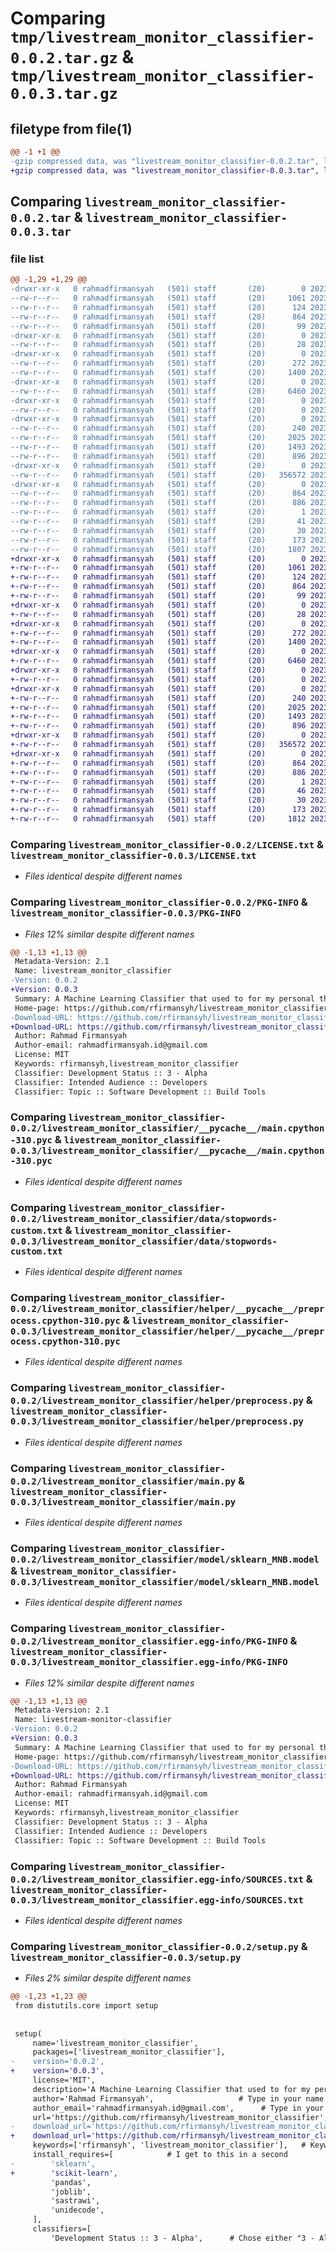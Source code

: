 # Comparing `tmp/livestream_monitor_classifier-0.0.2.tar.gz` & `tmp/livestream_monitor_classifier-0.0.3.tar.gz`

## filetype from file(1)

```diff
@@ -1 +1 @@
-gzip compressed data, was "livestream_monitor_classifier-0.0.2.tar", last modified: Fri May 26 20:54:19 2023, max compression
+gzip compressed data, was "livestream_monitor_classifier-0.0.3.tar", last modified: Fri May 26 20:57:25 2023, max compression
```

## Comparing `livestream_monitor_classifier-0.0.2.tar` & `livestream_monitor_classifier-0.0.3.tar`

### file list

```diff
@@ -1,29 +1,29 @@
-drwxr-xr-x   0 rahmadfirmansyah   (501) staff       (20)        0 2023-05-26 20:54:19.784567 livestream_monitor_classifier-0.0.2/
--rw-r--r--   0 rahmadfirmansyah   (501) staff       (20)     1061 2023-05-26 19:34:03.000000 livestream_monitor_classifier-0.0.2/LICENSE.txt
--rw-r--r--   0 rahmadfirmansyah   (501) staff       (20)      124 2023-05-26 20:15:08.000000 livestream_monitor_classifier-0.0.2/MANIFEST.in
--rw-r--r--   0 rahmadfirmansyah   (501) staff       (20)      864 2023-05-26 20:54:19.784716 livestream_monitor_classifier-0.0.2/PKG-INFO
--rw-r--r--   0 rahmadfirmansyah   (501) staff       (20)       99 2023-05-24 20:43:52.000000 livestream_monitor_classifier-0.0.2/README.md
-drwxr-xr-x   0 rahmadfirmansyah   (501) staff       (20)        0 2023-05-26 20:54:19.775608 livestream_monitor_classifier-0.0.2/livestream_monitor_classifier/
--rw-r--r--   0 rahmadfirmansyah   (501) staff       (20)       28 2023-05-26 19:18:27.000000 livestream_monitor_classifier-0.0.2/livestream_monitor_classifier/__init__.py
-drwxr-xr-x   0 rahmadfirmansyah   (501) staff       (20)        0 2023-05-26 20:54:19.779354 livestream_monitor_classifier-0.0.2/livestream_monitor_classifier/__pycache__/
--rw-r--r--   0 rahmadfirmansyah   (501) staff       (20)      272 2023-05-26 20:22:47.000000 livestream_monitor_classifier-0.0.2/livestream_monitor_classifier/__pycache__/__init__.cpython-310.pyc
--rw-r--r--   0 rahmadfirmansyah   (501) staff       (20)     1400 2023-05-26 20:23:44.000000 livestream_monitor_classifier-0.0.2/livestream_monitor_classifier/__pycache__/main.cpython-310.pyc
-drwxr-xr-x   0 rahmadfirmansyah   (501) staff       (20)        0 2023-05-26 20:54:19.779715 livestream_monitor_classifier-0.0.2/livestream_monitor_classifier/data/
--rw-r--r--   0 rahmadfirmansyah   (501) staff       (20)     6460 2023-05-26 19:13:41.000000 livestream_monitor_classifier-0.0.2/livestream_monitor_classifier/data/stopwords-custom.txt
-drwxr-xr-x   0 rahmadfirmansyah   (501) staff       (20)        0 2023-05-26 20:54:19.780859 livestream_monitor_classifier-0.0.2/livestream_monitor_classifier/helper/
--rw-r--r--   0 rahmadfirmansyah   (501) staff       (20)        0 2023-05-26 19:18:18.000000 livestream_monitor_classifier-0.0.2/livestream_monitor_classifier/helper/__init__.py
-drwxr-xr-x   0 rahmadfirmansyah   (501) staff       (20)        0 2023-05-26 20:54:19.781623 livestream_monitor_classifier-0.0.2/livestream_monitor_classifier/helper/__pycache__/
--rw-r--r--   0 rahmadfirmansyah   (501) staff       (20)      240 2023-05-26 20:22:47.000000 livestream_monitor_classifier-0.0.2/livestream_monitor_classifier/helper/__pycache__/__init__.cpython-310.pyc
--rw-r--r--   0 rahmadfirmansyah   (501) staff       (20)     2025 2023-05-26 20:22:47.000000 livestream_monitor_classifier-0.0.2/livestream_monitor_classifier/helper/__pycache__/preprocess.cpython-310.pyc
--rw-r--r--   0 rahmadfirmansyah   (501) staff       (20)     1493 2023-05-26 19:16:55.000000 livestream_monitor_classifier-0.0.2/livestream_monitor_classifier/helper/preprocess.py
--rw-r--r--   0 rahmadfirmansyah   (501) staff       (20)      896 2023-05-26 20:23:43.000000 livestream_monitor_classifier-0.0.2/livestream_monitor_classifier/main.py
-drwxr-xr-x   0 rahmadfirmansyah   (501) staff       (20)        0 2023-05-26 20:54:19.781999 livestream_monitor_classifier-0.0.2/livestream_monitor_classifier/model/
--rw-r--r--   0 rahmadfirmansyah   (501) staff       (20)   356572 2023-05-26 19:30:26.000000 livestream_monitor_classifier-0.0.2/livestream_monitor_classifier/model/sklearn_MNB.model
-drwxr-xr-x   0 rahmadfirmansyah   (501) staff       (20)        0 2023-05-26 20:54:19.778343 livestream_monitor_classifier-0.0.2/livestream_monitor_classifier.egg-info/
--rw-r--r--   0 rahmadfirmansyah   (501) staff       (20)      864 2023-05-26 20:54:19.000000 livestream_monitor_classifier-0.0.2/livestream_monitor_classifier.egg-info/PKG-INFO
--rw-r--r--   0 rahmadfirmansyah   (501) staff       (20)      886 2023-05-26 20:54:19.000000 livestream_monitor_classifier-0.0.2/livestream_monitor_classifier.egg-info/SOURCES.txt
--rw-r--r--   0 rahmadfirmansyah   (501) staff       (20)        1 2023-05-26 20:54:19.000000 livestream_monitor_classifier-0.0.2/livestream_monitor_classifier.egg-info/dependency_links.txt
--rw-r--r--   0 rahmadfirmansyah   (501) staff       (20)       41 2023-05-26 20:54:19.000000 livestream_monitor_classifier-0.0.2/livestream_monitor_classifier.egg-info/requires.txt
--rw-r--r--   0 rahmadfirmansyah   (501) staff       (20)       30 2023-05-26 20:54:19.000000 livestream_monitor_classifier-0.0.2/livestream_monitor_classifier.egg-info/top_level.txt
--rw-r--r--   0 rahmadfirmansyah   (501) staff       (20)      173 2023-05-26 20:54:19.785361 livestream_monitor_classifier-0.0.2/setup.cfg
--rw-r--r--   0 rahmadfirmansyah   (501) staff       (20)     1807 2023-05-26 20:53:14.000000 livestream_monitor_classifier-0.0.2/setup.py
+drwxr-xr-x   0 rahmadfirmansyah   (501) staff       (20)        0 2023-05-26 20:57:25.656480 livestream_monitor_classifier-0.0.3/
+-rw-r--r--   0 rahmadfirmansyah   (501) staff       (20)     1061 2023-05-26 19:34:03.000000 livestream_monitor_classifier-0.0.3/LICENSE.txt
+-rw-r--r--   0 rahmadfirmansyah   (501) staff       (20)      124 2023-05-26 20:15:08.000000 livestream_monitor_classifier-0.0.3/MANIFEST.in
+-rw-r--r--   0 rahmadfirmansyah   (501) staff       (20)      864 2023-05-26 20:57:25.656566 livestream_monitor_classifier-0.0.3/PKG-INFO
+-rw-r--r--   0 rahmadfirmansyah   (501) staff       (20)       99 2023-05-24 20:43:52.000000 livestream_monitor_classifier-0.0.3/README.md
+drwxr-xr-x   0 rahmadfirmansyah   (501) staff       (20)        0 2023-05-26 20:57:25.649282 livestream_monitor_classifier-0.0.3/livestream_monitor_classifier/
+-rw-r--r--   0 rahmadfirmansyah   (501) staff       (20)       28 2023-05-26 19:18:27.000000 livestream_monitor_classifier-0.0.3/livestream_monitor_classifier/__init__.py
+drwxr-xr-x   0 rahmadfirmansyah   (501) staff       (20)        0 2023-05-26 20:57:25.651108 livestream_monitor_classifier-0.0.3/livestream_monitor_classifier/__pycache__/
+-rw-r--r--   0 rahmadfirmansyah   (501) staff       (20)      272 2023-05-26 20:22:47.000000 livestream_monitor_classifier-0.0.3/livestream_monitor_classifier/__pycache__/__init__.cpython-310.pyc
+-rw-r--r--   0 rahmadfirmansyah   (501) staff       (20)     1400 2023-05-26 20:23:44.000000 livestream_monitor_classifier-0.0.3/livestream_monitor_classifier/__pycache__/main.cpython-310.pyc
+drwxr-xr-x   0 rahmadfirmansyah   (501) staff       (20)        0 2023-05-26 20:57:25.651631 livestream_monitor_classifier-0.0.3/livestream_monitor_classifier/data/
+-rw-r--r--   0 rahmadfirmansyah   (501) staff       (20)     6460 2023-05-26 19:13:41.000000 livestream_monitor_classifier-0.0.3/livestream_monitor_classifier/data/stopwords-custom.txt
+drwxr-xr-x   0 rahmadfirmansyah   (501) staff       (20)        0 2023-05-26 20:57:25.652191 livestream_monitor_classifier-0.0.3/livestream_monitor_classifier/helper/
+-rw-r--r--   0 rahmadfirmansyah   (501) staff       (20)        0 2023-05-26 19:18:18.000000 livestream_monitor_classifier-0.0.3/livestream_monitor_classifier/helper/__init__.py
+drwxr-xr-x   0 rahmadfirmansyah   (501) staff       (20)        0 2023-05-26 20:57:25.654353 livestream_monitor_classifier-0.0.3/livestream_monitor_classifier/helper/__pycache__/
+-rw-r--r--   0 rahmadfirmansyah   (501) staff       (20)      240 2023-05-26 20:22:47.000000 livestream_monitor_classifier-0.0.3/livestream_monitor_classifier/helper/__pycache__/__init__.cpython-310.pyc
+-rw-r--r--   0 rahmadfirmansyah   (501) staff       (20)     2025 2023-05-26 20:22:47.000000 livestream_monitor_classifier-0.0.3/livestream_monitor_classifier/helper/__pycache__/preprocess.cpython-310.pyc
+-rw-r--r--   0 rahmadfirmansyah   (501) staff       (20)     1493 2023-05-26 19:16:55.000000 livestream_monitor_classifier-0.0.3/livestream_monitor_classifier/helper/preprocess.py
+-rw-r--r--   0 rahmadfirmansyah   (501) staff       (20)      896 2023-05-26 20:23:43.000000 livestream_monitor_classifier-0.0.3/livestream_monitor_classifier/main.py
+drwxr-xr-x   0 rahmadfirmansyah   (501) staff       (20)        0 2023-05-26 20:57:25.654715 livestream_monitor_classifier-0.0.3/livestream_monitor_classifier/model/
+-rw-r--r--   0 rahmadfirmansyah   (501) staff       (20)   356572 2023-05-26 19:30:26.000000 livestream_monitor_classifier-0.0.3/livestream_monitor_classifier/model/sklearn_MNB.model
+drwxr-xr-x   0 rahmadfirmansyah   (501) staff       (20)        0 2023-05-26 20:57:25.650502 livestream_monitor_classifier-0.0.3/livestream_monitor_classifier.egg-info/
+-rw-r--r--   0 rahmadfirmansyah   (501) staff       (20)      864 2023-05-26 20:57:25.000000 livestream_monitor_classifier-0.0.3/livestream_monitor_classifier.egg-info/PKG-INFO
+-rw-r--r--   0 rahmadfirmansyah   (501) staff       (20)      886 2023-05-26 20:57:25.000000 livestream_monitor_classifier-0.0.3/livestream_monitor_classifier.egg-info/SOURCES.txt
+-rw-r--r--   0 rahmadfirmansyah   (501) staff       (20)        1 2023-05-26 20:57:25.000000 livestream_monitor_classifier-0.0.3/livestream_monitor_classifier.egg-info/dependency_links.txt
+-rw-r--r--   0 rahmadfirmansyah   (501) staff       (20)       46 2023-05-26 20:57:25.000000 livestream_monitor_classifier-0.0.3/livestream_monitor_classifier.egg-info/requires.txt
+-rw-r--r--   0 rahmadfirmansyah   (501) staff       (20)       30 2023-05-26 20:57:25.000000 livestream_monitor_classifier-0.0.3/livestream_monitor_classifier.egg-info/top_level.txt
+-rw-r--r--   0 rahmadfirmansyah   (501) staff       (20)      173 2023-05-26 20:57:25.657003 livestream_monitor_classifier-0.0.3/setup.cfg
+-rw-r--r--   0 rahmadfirmansyah   (501) staff       (20)     1812 2023-05-26 20:56:46.000000 livestream_monitor_classifier-0.0.3/setup.py
```

### Comparing `livestream_monitor_classifier-0.0.2/LICENSE.txt` & `livestream_monitor_classifier-0.0.3/LICENSE.txt`

 * *Files identical despite different names*

### Comparing `livestream_monitor_classifier-0.0.2/PKG-INFO` & `livestream_monitor_classifier-0.0.3/PKG-INFO`

 * *Files 12% similar despite different names*

```diff
@@ -1,13 +1,13 @@
 Metadata-Version: 2.1
 Name: livestream_monitor_classifier
-Version: 0.0.2
+Version: 0.0.3
 Summary: A Machine Learning Classifier that used to for my personal thesis project called livestream monitor
 Home-page: https://github.com/rfirmansyh/livestream_monitor_classifier
-Download-URL: https://github.com/rfirmansyh/livestream_monitor_classifier/archive/refs/tags/v0.0.2.tar.gz
+Download-URL: https://github.com/rfirmansyh/livestream_monitor_classifier/archive/refs/tags/v0.0.3.tar.gz
 Author: Rahmad Firmansyah
 Author-email: rahmadfirmansyah.id@gmail.com
 License: MIT
 Keywords: rfirmansyh,livestream_monitor_classifier
 Classifier: Development Status :: 3 - Alpha
 Classifier: Intended Audience :: Developers
 Classifier: Topic :: Software Development :: Build Tools
```

### Comparing `livestream_monitor_classifier-0.0.2/livestream_monitor_classifier/__pycache__/main.cpython-310.pyc` & `livestream_monitor_classifier-0.0.3/livestream_monitor_classifier/__pycache__/main.cpython-310.pyc`

 * *Files identical despite different names*

### Comparing `livestream_monitor_classifier-0.0.2/livestream_monitor_classifier/data/stopwords-custom.txt` & `livestream_monitor_classifier-0.0.3/livestream_monitor_classifier/data/stopwords-custom.txt`

 * *Files identical despite different names*

### Comparing `livestream_monitor_classifier-0.0.2/livestream_monitor_classifier/helper/__pycache__/preprocess.cpython-310.pyc` & `livestream_monitor_classifier-0.0.3/livestream_monitor_classifier/helper/__pycache__/preprocess.cpython-310.pyc`

 * *Files identical despite different names*

### Comparing `livestream_monitor_classifier-0.0.2/livestream_monitor_classifier/helper/preprocess.py` & `livestream_monitor_classifier-0.0.3/livestream_monitor_classifier/helper/preprocess.py`

 * *Files identical despite different names*

### Comparing `livestream_monitor_classifier-0.0.2/livestream_monitor_classifier/main.py` & `livestream_monitor_classifier-0.0.3/livestream_monitor_classifier/main.py`

 * *Files identical despite different names*

### Comparing `livestream_monitor_classifier-0.0.2/livestream_monitor_classifier/model/sklearn_MNB.model` & `livestream_monitor_classifier-0.0.3/livestream_monitor_classifier/model/sklearn_MNB.model`

 * *Files identical despite different names*

### Comparing `livestream_monitor_classifier-0.0.2/livestream_monitor_classifier.egg-info/PKG-INFO` & `livestream_monitor_classifier-0.0.3/livestream_monitor_classifier.egg-info/PKG-INFO`

 * *Files 12% similar despite different names*

```diff
@@ -1,13 +1,13 @@
 Metadata-Version: 2.1
 Name: livestream-monitor-classifier
-Version: 0.0.2
+Version: 0.0.3
 Summary: A Machine Learning Classifier that used to for my personal thesis project called livestream monitor
 Home-page: https://github.com/rfirmansyh/livestream_monitor_classifier
-Download-URL: https://github.com/rfirmansyh/livestream_monitor_classifier/archive/refs/tags/v0.0.2.tar.gz
+Download-URL: https://github.com/rfirmansyh/livestream_monitor_classifier/archive/refs/tags/v0.0.3.tar.gz
 Author: Rahmad Firmansyah
 Author-email: rahmadfirmansyah.id@gmail.com
 License: MIT
 Keywords: rfirmansyh,livestream_monitor_classifier
 Classifier: Development Status :: 3 - Alpha
 Classifier: Intended Audience :: Developers
 Classifier: Topic :: Software Development :: Build Tools
```

### Comparing `livestream_monitor_classifier-0.0.2/livestream_monitor_classifier.egg-info/SOURCES.txt` & `livestream_monitor_classifier-0.0.3/livestream_monitor_classifier.egg-info/SOURCES.txt`

 * *Files identical despite different names*

### Comparing `livestream_monitor_classifier-0.0.2/setup.py` & `livestream_monitor_classifier-0.0.3/setup.py`

 * *Files 2% similar despite different names*

```diff
@@ -1,23 +1,23 @@
 from distutils.core import setup
 
 
 setup(
     name='livestream_monitor_classifier',
     packages=['livestream_monitor_classifier'],
-    version='0.0.2',
+    version='0.0.3',
     license='MIT',
     description='A Machine Learning Classifier that used to for my personal thesis project called livestream monitor',   # Give a short description about your library
     author='Rahmad Firmansyah',                   # Type in your name
     author_email='rahmadfirmansyah.id@gmail.com',      # Type in your E-Mail
     url='https://github.com/rfirmansyh/livestream_monitor_classifier',   # Provide either the link to your github or to your website
-    download_url='https://github.com/rfirmansyh/livestream_monitor_classifier/archive/refs/tags/v0.0.2.tar.gz',    # I explain this later on
+    download_url='https://github.com/rfirmansyh/livestream_monitor_classifier/archive/refs/tags/v0.0.3.tar.gz',    # I explain this later on
     keywords=['rfirmansyh', 'livestream_monitor_classifier'],   # Keywords that define your package best
     install_requires=[            # I get to this in a second
-        'sklearn',
+        'scikit-learn',
         'pandas',
         'joblib',
         'sastrawi',
         'unidecode',
     ],
     classifiers=[
         'Development Status :: 3 - Alpha',      # Chose either "3 - Alpha", "4 - Beta" or "5 - Production/Stable" as the current state of your package
```

